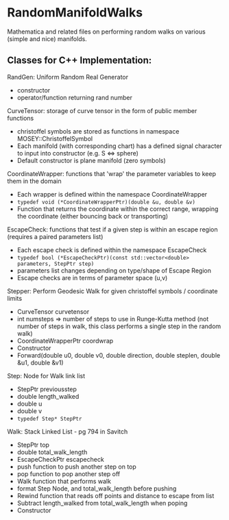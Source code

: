 # RandomManifoldWalks
Mathematica and related files on performing random walks on various (simple and nice) manifolds.

## Classes for C++ Implementation:

RandGen: Uniform Random Real Generator
 - constructor
 - operator/function returning rand number

CurveTensor: storage of curve tensor in the form of public member functions 
 - christoffel symbols are stored as functions in namespace MOSEY::ChristoffelSymbol
 - Each manifold (with corresponding chart) has a defined signal character to input into constructor (e.g. S <=> sphere)
 - Default constructor is plane manifold (zero symbols)

CoordinateWrapper: functions that 'wrap' the parameter variables to keep them in the domain
 - Each wrapper is defined within the namespace CoordinateWrapper
 - `typedef void (*CoordinateWrapperPtr)(double &u, double &v)`
 - Function that returns the coordinate within the correct range, wrapping the coordinate (either bouncing back or transporting)

EscapeCheck: functions that test if a given step is within an escape region (requires a paired parameters list)
 - Each escape check is defined within the namespace EscapeCheck
 - `typedef bool (*EscapeCheckPtr)(const std::vector<double> parameters, StepPtr step)`
 - parameters list changes depending on type/shape of Escape Region
 - Escape checks are in terms of parameter space (u,v)

Stepper: Perform Geodesic Walk for given christoffel symbols / coordinate limits
 - CurveTensor curvetensor
 - int numsteps ⇒ number of steps to use in Runge-Kutta method (not number of steps in walk, this class performs a single step in the random walk)
 - CoordinateWrapperPtr coordwrap
 - Constructor
 - Forward(double u0, double v0, double direction, double steplen, double &u1, double &v1)

Step: Node for Walk link list
 - StepPtr previousstep
 - double length_walked
 - double u
 - double v
 - `typedef Step* StepPtr`

Walk: Stack Linked List - pg 794 in Savitch
 - StepPtr top
 - double total_walk_length
 - EscapeCheckPtr escapecheck
 - push function to push another step on top
 - pop function to pop another step off
 - Walk function that performs walk 
 - format Step Node, and total_walk_length before pushing
 - Rewind function that reads off points and distance to escape from list
 - Subtract length_walked from total_walk_length when poping
 - Constructor

